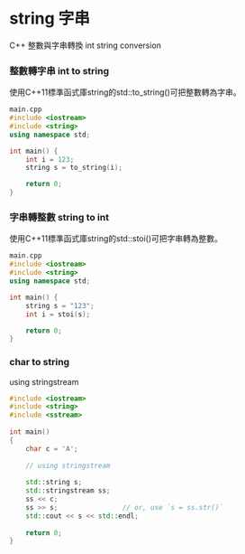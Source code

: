 # string 字串

C++ 整數與字串轉換 int string conversion  

### 整數轉字串 int to string  
使用C++11標準函式庫string的std::to_string()可把整數轉為字串。
```c++
main.cpp
#include <iostream>
#include <string>
using namespace std;

int main() {
    int i = 123;
    string s = to_string(i);

    return 0;
}
```

###  字串轉整數 string to int  
使用C++11標準函式庫string的std::stoi()可把字串轉為整數。
```c++
main.cpp
#include <iostream>
#include <string>
using namespace std;

int main() {
    string s = "123";
    int i = stoi(s);

    return 0;
}
```

###  char to string  
using stringstream

```c++
#include <iostream>
#include <string>
#include <sstream>
 
int main()
{
    char c = 'A';
 
    // using stringstream
 
    std::string s;
    std::stringstream ss;
    ss << c;
    ss >> s;                // or, use `s = ss.str()`
    std::cout << s << std::endl;
 
    return 0;
}
```